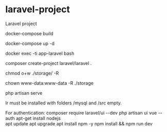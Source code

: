 # laravel-project
Laravel project

docker-compose build

docker-compose up -d

docker exec -ti app-laravel bash

composer create-project laravel/laravel .

chmod o+w ./storage/ -R

chown www-data:www-data -R ./storage

php artisan serve

Ir must be installed with folders /mysql and /src empty.

For authentication:
composer require laravel/ui --dev
php artisan ui vue --auth
apt-get install nodejs  
apt update 
apt upgrade
apt install npm -y 
npm install && npm run dev
